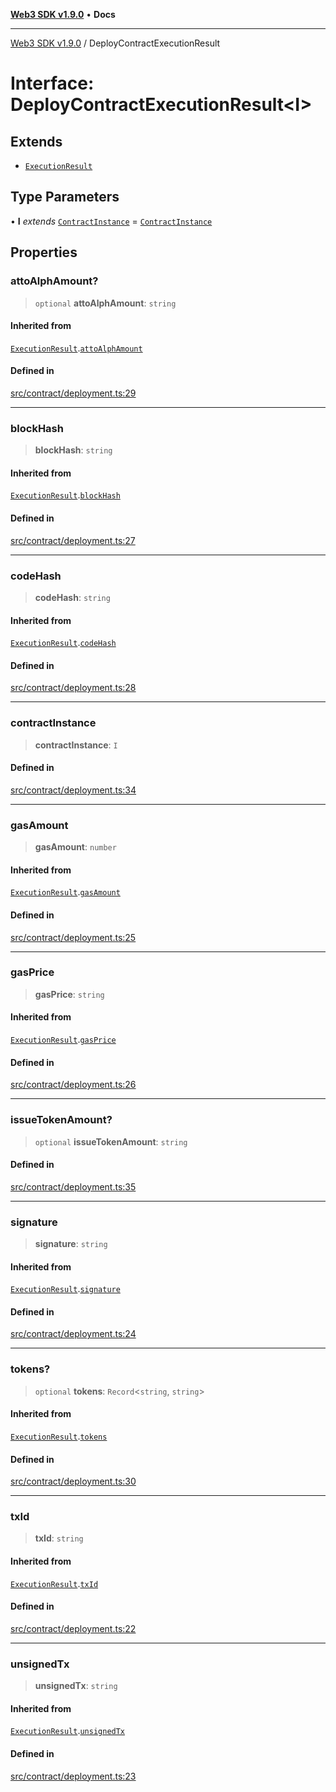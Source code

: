 [**Web3 SDK v1.9.0**](../README.md) • **Docs**

***

[Web3 SDK v1.9.0](../globals.md) / DeployContractExecutionResult

# Interface: DeployContractExecutionResult\<I\>

## Extends

- [`ExecutionResult`](ExecutionResult.md)

## Type Parameters

• **I** *extends* [`ContractInstance`](../classes/ContractInstance.md) = [`ContractInstance`](../classes/ContractInstance.md)

## Properties

### attoAlphAmount?

> `optional` **attoAlphAmount**: `string`

#### Inherited from

[`ExecutionResult`](ExecutionResult.md).[`attoAlphAmount`](ExecutionResult.md#attoalphamount)

#### Defined in

[src/contract/deployment.ts:29](https://github.com/Mystic-Nayy/alephium-web3/blob/c1afd789a197ce5fe21f08c2965942090157c33d/packages/web3/src/contract/deployment.ts#L29)

***

### blockHash

> **blockHash**: `string`

#### Inherited from

[`ExecutionResult`](ExecutionResult.md).[`blockHash`](ExecutionResult.md#blockhash)

#### Defined in

[src/contract/deployment.ts:27](https://github.com/Mystic-Nayy/alephium-web3/blob/c1afd789a197ce5fe21f08c2965942090157c33d/packages/web3/src/contract/deployment.ts#L27)

***

### codeHash

> **codeHash**: `string`

#### Inherited from

[`ExecutionResult`](ExecutionResult.md).[`codeHash`](ExecutionResult.md#codehash)

#### Defined in

[src/contract/deployment.ts:28](https://github.com/Mystic-Nayy/alephium-web3/blob/c1afd789a197ce5fe21f08c2965942090157c33d/packages/web3/src/contract/deployment.ts#L28)

***

### contractInstance

> **contractInstance**: `I`

#### Defined in

[src/contract/deployment.ts:34](https://github.com/Mystic-Nayy/alephium-web3/blob/c1afd789a197ce5fe21f08c2965942090157c33d/packages/web3/src/contract/deployment.ts#L34)

***

### gasAmount

> **gasAmount**: `number`

#### Inherited from

[`ExecutionResult`](ExecutionResult.md).[`gasAmount`](ExecutionResult.md#gasamount)

#### Defined in

[src/contract/deployment.ts:25](https://github.com/Mystic-Nayy/alephium-web3/blob/c1afd789a197ce5fe21f08c2965942090157c33d/packages/web3/src/contract/deployment.ts#L25)

***

### gasPrice

> **gasPrice**: `string`

#### Inherited from

[`ExecutionResult`](ExecutionResult.md).[`gasPrice`](ExecutionResult.md#gasprice)

#### Defined in

[src/contract/deployment.ts:26](https://github.com/Mystic-Nayy/alephium-web3/blob/c1afd789a197ce5fe21f08c2965942090157c33d/packages/web3/src/contract/deployment.ts#L26)

***

### issueTokenAmount?

> `optional` **issueTokenAmount**: `string`

#### Defined in

[src/contract/deployment.ts:35](https://github.com/Mystic-Nayy/alephium-web3/blob/c1afd789a197ce5fe21f08c2965942090157c33d/packages/web3/src/contract/deployment.ts#L35)

***

### signature

> **signature**: `string`

#### Inherited from

[`ExecutionResult`](ExecutionResult.md).[`signature`](ExecutionResult.md#signature)

#### Defined in

[src/contract/deployment.ts:24](https://github.com/Mystic-Nayy/alephium-web3/blob/c1afd789a197ce5fe21f08c2965942090157c33d/packages/web3/src/contract/deployment.ts#L24)

***

### tokens?

> `optional` **tokens**: `Record`\<`string`, `string`\>

#### Inherited from

[`ExecutionResult`](ExecutionResult.md).[`tokens`](ExecutionResult.md#tokens)

#### Defined in

[src/contract/deployment.ts:30](https://github.com/Mystic-Nayy/alephium-web3/blob/c1afd789a197ce5fe21f08c2965942090157c33d/packages/web3/src/contract/deployment.ts#L30)

***

### txId

> **txId**: `string`

#### Inherited from

[`ExecutionResult`](ExecutionResult.md).[`txId`](ExecutionResult.md#txid)

#### Defined in

[src/contract/deployment.ts:22](https://github.com/Mystic-Nayy/alephium-web3/blob/c1afd789a197ce5fe21f08c2965942090157c33d/packages/web3/src/contract/deployment.ts#L22)

***

### unsignedTx

> **unsignedTx**: `string`

#### Inherited from

[`ExecutionResult`](ExecutionResult.md).[`unsignedTx`](ExecutionResult.md#unsignedtx)

#### Defined in

[src/contract/deployment.ts:23](https://github.com/Mystic-Nayy/alephium-web3/blob/c1afd789a197ce5fe21f08c2965942090157c33d/packages/web3/src/contract/deployment.ts#L23)
